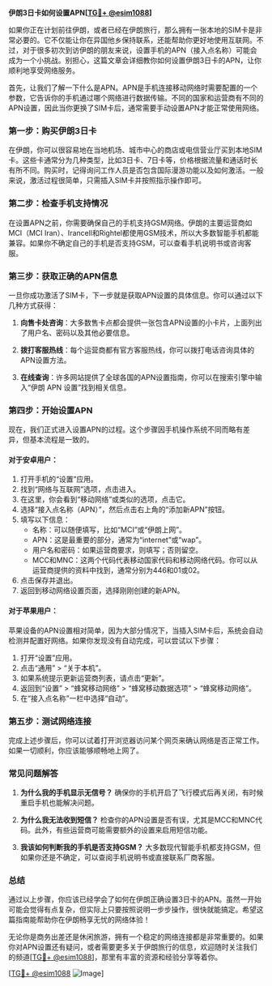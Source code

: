 **伊朗3日卡如何设置APN[[TG💪+ @esim1088](https://t.me/s/esim1088)]**

如果你正在计划前往伊朗，或者已经在伊朗旅行，那么拥有一张本地的SIM卡是非常必要的。它不仅能让你在异国他乡保持联系，还能帮助你更好地使用互联网。不过，对于很多初次到访伊朗的朋友来说，设置手机的APN（接入点名称）可能会成为一个小挑战。别担心，这篇文章会详细教你如何设置伊朗3日卡的APN，让你顺利地享受网络服务。

首先，让我们了解一下什么是APN。APN是手机连接移动网络时需要配置的一个参数，它告诉你的手机通过哪个网络进行数据传输。不同的国家和运营商有不同的APN设置，因此当你更换了SIM卡后，通常需要手动设置APN才能正常使用网络。

### **第一步：购买伊朗3日卡**
在伊朗，你可以很容易地在当地机场、城市中心的商店或电信营业厅买到本地SIM卡。这些卡通常分为几种类型，比如3日卡、7日卡等，价格根据流量和通话时长有所不同。购买时，记得询问工作人员是否包含国际漫游功能以及如何激活。一般来说，激活过程很简单，只需插入SIM卡并按照指示操作即可。

### **第二步：检查手机支持情况**
在设置APN之前，你需要确保自己的手机支持GSM网络。伊朗的主要运营商如MCI（MCI Iran）、Irancell和Rightel都使用GSM技术，所以大多数智能手机都能兼容。如果你不确定自己的手机是否支持GSM，可以查看手机说明书或咨询客服。

### **第三步：获取正确的APN信息**
一旦你成功激活了SIM卡，下一步就是获取APN设置的具体信息。你可以通过以下几种方式获得：

1. **向售卡处咨询**：大多数售卡点都会提供一张包含APN设置的小卡片，上面列出了用户名、密码以及其他必要信息。
   
2. **拨打客服热线**：每个运营商都有官方客服热线，你可以拨打电话咨询具体的APN设置方法。
   
3. **在线查询**：许多网站提供了全球各国的APN设置指南，你可以在搜索引擎中输入“伊朗 APN 设置”找到相关信息。

### **第四步：开始设置APN**
现在，我们正式进入设置APN的过程。这个步骤因手机操作系统不同而略有差异，但基本流程是一致的。

#### **对于安卓用户：**
1. 打开手机的“设置”应用。
2. 找到“网络与互联网”选项，点击进入。
3. 在这里，你会看到“移动网络”或类似的选项，点击它。
4. 选择“接入点名称（APN）”，然后点击右上角的“添加新APN”按钮。
5. 填写以下信息：
   - 名称：可以随便填写，比如“MCI”或“伊朗上网”。
   - APN：这是最重要的部分，通常为“internet”或“wap”。
   - 用户名和密码：如果运营商要求，则填写；否则留空。
   - MCC和MNC：这两个代码代表移动国家代码和移动网络代码。你可以从运营商提供的资料中找到，通常分别为446和01或02。
6. 点击保存并退出。
7. 返回到移动网络设置页面，选择刚刚创建的新APN。

#### **对于苹果用户：**
苹果设备的APN设置相对简单，因为大部分情况下，当插入SIM卡后，系统会自动检测并配置好网络。如果你发现没有自动完成，可以尝试以下步骤：

1. 打开“设置”应用。
2. 点击“通用” > “关于本机”。
3. 如果系统提示更新运营商列表，请点击“更新”。
4. 返回到“设置” > “蜂窝移动网络” > “蜂窝移动数据选项” > “蜂窝移动网络”。
5. 在“接入点名称”一栏中选择“自动”。

### **第五步：测试网络连接**
完成上述步骤后，你可以试着打开浏览器访问某个网页来确认网络是否正常工作。如果一切顺利，你应该能够顺畅地上网了。

### **常见问题解答**
1. **为什么我的手机显示无信号？**
   确保你的手机开启了飞行模式后再关闭，有时候重启手机也能解决问题。

2. **为什么我无法收到短信？**
   检查你的APN设置是否有误，尤其是MCC和MNC代码。此外，有些运营商可能需要额外的设置来启用短信功能。

3. **我该如何判断我的手机是否支持GSM？**
   大多数现代智能手机都支持GSM，但如果你还是不确定，可以查阅手机说明书或直接联系厂商客服。

### **总结**
通过以上步骤，你应该已经学会了如何在伊朗正确设置3日卡的APN。虽然一开始可能会觉得有点复杂，但实际上只要按照说明一步步操作，很快就能搞定。希望这篇指南能帮助你在伊朗畅享无忧的网络体验！

无论你是商务出差还是休闲旅游，拥有一个稳定的网络连接都是非常重要的。如果你对APN设置还有疑问，或者需要更多关于伊朗旅行的信息，欢迎随时关注我们的频道[[TG💪+ @esim1088](https://t.me/s/esim1088)]，那里有丰富的资源和经验分享等着你。

[[TG💪+ @esim1088](https://t.me/s/esim1088) ![Image](https://i.postimg.cc/4NQfJmqS/Snipaste-2025-05-13-00-14-12.png)]